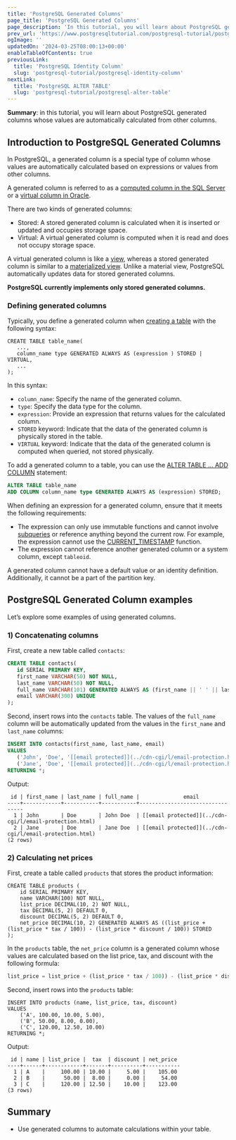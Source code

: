 ```yaml
---
title: 'PostgreSQL Generated Columns'
page_title: 'PostgreSQL Generated Columns'
page_description: 'In this tutorial, you will learn about PostgreSQL generated columns whose values are automatically calculated from other columns.'
prev_url: 'https://www.postgresqltutorial.com/postgresql-tutorial/postgresql-generated-columns/'
ogImage: ''
updatedOn: '2024-03-25T08:00:13+00:00'
enableTableOfContents: true
previousLink:
  title: 'PostgreSQL Identity Column'
  slug: 'postgresql-tutorial/postgresql-identity-column'
nextLink:
  title: 'PostgreSQL ALTER TABLE'
  slug: 'postgresql-tutorial/postgresql-alter-table'
---
```


**Summary**: in this tutorial, you will learn about PostgreSQL generated columns whose values are automatically calculated from other columns.

## Introduction to PostgreSQL Generated Columns

In PostgreSQL, a generated column is a special type of column whose values are automatically calculated based on expressions or values from other columns.

A generated column is referred to as a [computed column in the SQL Server](https://www.sqlservertutorial.net/sql-server-basics/sql-server-computed-columns/) or a [virtual column in Oracle](https://www.oracletutorial.com/oracle-basics/oracle-virtual-column/).

There are two kinds of generated columns:

- Stored: A stored generated column is calculated when it is inserted or updated and occupies storage space.
- Virtual: A virtual generated column is computed when it is read and does not occupy storage space.

A virtual generated column is like a [view](../postgresql-views), whereas a stored generated column is similar to a [materialized view](../postgresql-views/postgresql-materialized-views). Unlike a material view, PostgreSQL automatically updates data for stored generated columns.

**PostgreSQL currently implements only stored generated columns.**

### Defining generated columns

Typically, you define a generated column when [creating a table](postgresql-create-table) with the following syntax:

```plaintextsql
CREATE TABLE table_name(
   ...,
   column_name type GENERATED ALWAYS AS (expression ) STORED | VIRTUAL,
   ...
);
```

In this syntax:

- `column_name`: Specify the name of the generated column.
- `type`: Specify the data type for the column.
- `expression`: Provide an expression that returns values for the calculated column.
- `STORED` keyword: Indicate that the data of the generated column is physically stored in the table.
- `VIRTUAL` keyword: Indicate that the data of the generated column is computed when queried, not stored physically.

To add a generated column to a table, you can use the [ALTER TABLE … ADD COLUMN](postgresql-add-column) statement:

```sql
ALTER TABLE table_name
ADD COLUMN column_name type GENERATED ALWAYS AS (expression) STORED;
```

When defining an expression for a generated column, ensure that it meets the following requirements:

- The expression can only use immutable functions and cannot involve [subqueries](postgresql-subquery) or reference anything beyond the current row. For example, the expression cannot use the [CURRENT_TIMESTAMP](../postgresql-date-functions/postgresql-current_timestamp) function.
- The expression cannot reference another generated column or a system column, except `tableoid`.

A generated column cannot have a default value or an identity definition. Additionally, it cannot be a part of the partition key.

## PostgreSQL Generated Column examples

Let’s explore some examples of using generated columns.

### 1\) Concatenating columns

First, create a new table called `contacts`:

```sql
CREATE TABLE contacts(
   id SERIAL PRIMARY KEY,
   first_name VARCHAR(50) NOT NULL,
   last_name VARCHAR(50) NOT NULL,
   full_name VARCHAR(101) GENERATED ALWAYS AS (first_name || ' ' || last_name) STORED,
   email VARCHAR(300) UNIQUE
);

```

Second, insert rows into the `contacts` table. The values of the `full_name` column will be automatically updated from the values in the `first_name` and `last_name` columns:

```sql
INSERT INTO contacts(first_name, last_name, email)
VALUES
   ('John', 'Doe', '[[email protected]](../cdn-cgi/l/email-protection.html)'),
   ('Jane', 'Doe', '[[email protected]](../cdn-cgi/l/email-protection.html)')
RETURNING *;
```

Output:

```text
 id | first_name | last_name | full_name |              email
----+------------+-----------+-----------+---------------------------------
  1 | John       | Doe       | John Doe  | [[email protected]](../cdn-cgi/l/email-protection.html)
  2 | Jane       | Doe       | Jane Doe  | [[email protected]](../cdn-cgi/l/email-protection.html)
(2 rows)
```

### 2\) Calculating net prices

First, create a table called `products` that stores the product information:

```
CREATE TABLE products (
    id SERIAL PRIMARY KEY,
    name VARCHAR(100) NOT NULL,
    list_price DECIMAL(10, 2) NOT NULL,
    tax DECIMAL(5, 2) DEFAULT 0,
    discount DECIMAL(5, 2) DEFAULT 0,
    net_price DECIMAL(10, 2) GENERATED ALWAYS AS ((list_price + (list_price * tax / 100)) - (list_price * discount / 100)) STORED
);
```

In the `products` table, the `net_price` column is a generated column whose values are calculated based on the list price, tax, and discount with the following formula:

```sql
list_price = list_price + (list_price * tax / 100)) - (list_price * discount / 100)
```

Second, insert rows into the `products` table:

```
INSERT INTO products (name, list_price, tax, discount)
VALUES
    ('A', 100.00, 10.00, 5.00),
    ('B', 50.00, 8.00, 0.00),
    ('C', 120.00, 12.50, 10.00)
RETURNING *;
```

Output:

```
 id | name | list_price |  tax  | discount | net_price
----+------+------------+-------+----------+-----------
  1 | A    |     100.00 | 10.00 |     5.00 |    105.00
  2 | B    |      50.00 |  8.00 |     0.00 |     54.00
  3 | C    |     120.00 | 12.50 |    10.00 |    123.00
(3 rows)
```

## Summary

- Use generated columns to automate calculations within your table.

